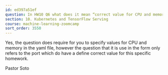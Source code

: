 ```yaml
---
id: ed397a51ef
question: In HW10 Q6 what does it mean “correct value for CPU and memory”? Aren’t they arbitrary?
section: 10. Kubernetes and TensorFlow Serving
course: machine-learning-zoomcamp
sort_order: 3550
---
```


Yes, the question does require for you to specify values for CPU and memory in the yaml file, however the question that it is use in the form only refers to the port which do have a define correct value for this specific homework.

Pastor Soto

